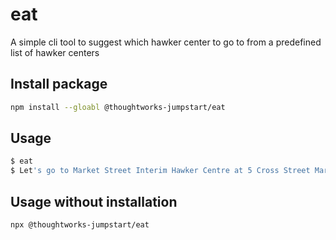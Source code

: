 # eat

A simple cli tool to suggest which hawker center to go to from a predefined list of hawker centers

## Install package

```sh
npm install --gloabl @thoughtworks-jumpstart/eat
```

## Usage

```sh
$ eat
$ Let's go to Market Street Interim Hawker Centre at 5 Cross Street Market Street
```

## Usage without installation

```sh
npx @thoughtworks-jumpstart/eat
```
